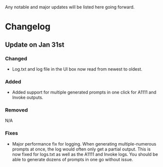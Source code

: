 Any notable and major updates will be listed here going forward.

# Changelog

## Update on Jan 31st

### Changed

* Log.txt and log file in the UI box now read from newest to oldest.

### Added

* Added support for multiple generated prompts in one click for A1111 and Invoke outputs.

### Removed

N/A

### Fixes

* Major performance fix for logging. When generating multiple-numerous prompts at once, the log would often only get a partial output. This is now fixed for logs.txt as well as the A1111 and Invoke logs. You should be able to generate dozens of prompts in one go without issue.
